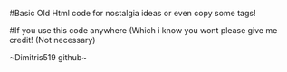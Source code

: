 #Basic Old Html code for nostalgia ideas or even copy some tags!


#If you use this code anywhere (Which i know you wont please give me credit! (Not necessary)



~Dimitris519 github~
